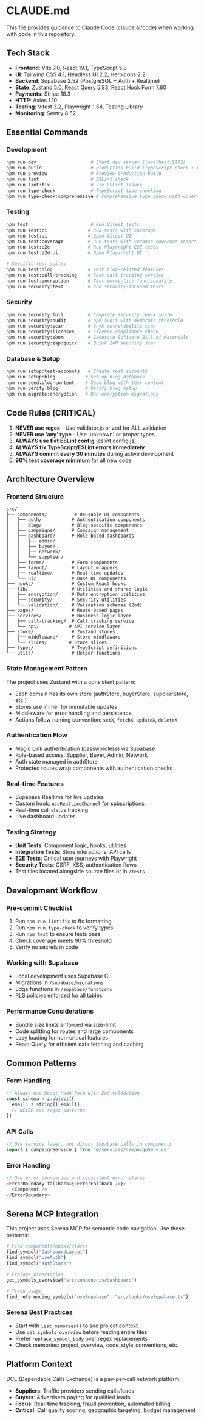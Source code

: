 # CLAUDE.md

This file provides guidance to Claude Code (claude.ai/code) when working with code in this repository.

## Tech Stack
- **Frontend**: Vite 7.0, React 19.1, TypeScript 5.8
- **UI**: Tailwind CSS 4.1, Headless UI 2.2, Heroicons 2.2
- **Backend**: Supabase 2.52 (PostgreSQL + Auth + Realtime)
- **State**: Zustand 5.0, React Query 5.83, React Hook Form 7.60
- **Payments**: Stripe 18.3
- **HTTP**: Axios 1.10
- **Testing**: Vitest 3.2, Playwright 1.54, Testing Library
- **Monitoring**: Sentry 8.52

## Essential Commands

### Development
```bash
npm run dev                    # Start dev server (localhost:5173)
npm run build                  # Production build (TypeScript check + Vite build)
npm run preview                # Preview production build
npm run lint                   # ESLint check
npm run lint:fix               # Fix ESLint issues
npm run type-check             # TypeScript type checking
npm run type-check:comprehensive # Comprehensive type check with coverage
```

### Testing
```bash
npm test                       # Run Vitest tests
npm run test:ci               # Run tests with coverage
npm run test:ui               # Open Vitest UI
npm run test:coverage         # Run tests with verbose coverage report
npm run test:e2e              # Run Playwright E2E tests
npm run test:e2e:ui           # Open Playwright UI

# Specific test suites
npm run test:blog             # Test blog-related features
npm run test:call-tracking    # Test call tracking service
npm run test:encryption       # Test encryption functionality
npm run security:test         # Run security-focused tests
```

### Security
```bash
npm run security:full         # Complete security check suite
npm run security:audit        # npm audit with moderate threshold
npm run security:scan         # Snyk vulnerability scan
npm run security:licenses     # License compliance check
npm run security:sbom         # Generate Software Bill of Materials
npm run security:zap:quick    # Quick ZAP security scan
```

### Database & Setup
```bash
npm run setup:test-accounts   # Create test accounts
npm run setup:blog           # Set up blog database
npm run seed:blog-content    # Seed blog with test content
npm run verify:blog          # Verify blog setup
npm run migrate:encryption   # Run encryption migrations
```

## Code Rules (CRITICAL)
1. **NEVER use regex** - Use validator.js or zod for ALL validation
2. **NEVER use 'any' type** - Use 'unknown' or proper types
3. **ALWAYS use flat ESLint config** (eslint.config.js)
4. **ALWAYS fix TypeScript/ESLint errors immediately**
5. **ALWAYS commit every 30 minutes** during active development
6. **90% test coverage minimum** for all new code

## Architecture Overview

### Frontend Structure
```
src/
├── components/          # Reusable UI components
│   ├── auth/           # Authentication components
│   ├── blog/           # Blog-specific components
│   ├── campaigns/      # Campaign management
│   ├── dashboard/      # Role-based dashboards
│   │   ├── admin/
│   │   ├── buyer/
│   │   ├── network/
│   │   └── supplier/
│   ├── forms/          # Form components
│   ├── layout/         # Layout wrappers
│   ├── realtime/       # Real-time updates
│   └── ui/             # Base UI components
├── hooks/              # Custom React hooks
├── lib/                # Utilities and shared logic
│   ├── encryption/     # Data encryption utilities
│   ├── security/       # Security utilities
│   └── validation/     # Validation schemas (Zod)
├── pages/              # Route-based pages
├── services/           # Business logic layer
│   ├── call-tracking/  # Call tracking service
│   └── api/           # API service layer
├── store/              # Zustand stores
│   ├── middleware/     # Store middleware
│   └── slices/        # Store slices
├── types/              # TypeScript definitions
└── utils/              # Helper functions
```

### State Management Pattern
The project uses Zustand with a consistent pattern:
- Each domain has its own store (authStore, buyerStore, supplierStore, etc.)
- Stores use immer for immutable updates
- Middleware for error handling and persistence
- Actions follow naming convention: `setX`, `fetchX`, `updateX`, `deleteX`

### Authentication Flow
- Magic Link authentication (passwordless) via Supabase
- Role-based access: Supplier, Buyer, Admin, Network
- Auth state managed in authStore
- Protected routes wrap components with authentication checks

### Real-time Features
- Supabase Realtime for live updates
- Custom hook: `useRealtimeChannel` for subscriptions
- Real-time call status tracking
- Live dashboard updates

### Testing Strategy
- **Unit Tests**: Component logic, hooks, utilities
- **Integration Tests**: Store interactions, API calls
- **E2E Tests**: Critical user journeys with Playwright
- **Security Tests**: CSRF, XSS, authentication flows
- Test files located alongside source files or in `/tests`

## Development Workflow

### Pre-commit Checklist
1. Run `npm run lint:fix` to fix formatting
2. Run `npm run type-check` to verify types
3. Run `npm test` to ensure tests pass
4. Check coverage meets 90% threshold
5. Verify no secrets in code

### Working with Supabase
- Local development uses Supabase CLI
- Migrations in `/supabase/migrations`
- Edge functions in `/supabase/functions`
- RLS policies enforced for all tables

### Performance Considerations
- Bundle size limits enforced via size-limit
- Code splitting for routes and large components
- Lazy loading for non-critical features
- React Query for efficient data fetching and caching

## Common Patterns

### Form Handling
```typescript
// Always use React Hook Form with Zod validation
const schema = z.object({
  email: z.string().email(),
  // NEVER use regex patterns
})
```

### API Calls
```typescript
// Use service layer, not direct Supabase calls in components
import { campaignService } from '@/services/campaignService'
```

### Error Handling
```typescript
// Use error boundaries and consistent error states
<ErrorBoundary fallback={<ErrorFallback />}>
  <Component />
</ErrorBoundary>
```

## Serena MCP Integration
This project uses Serena MCP for semantic code navigation. Use these patterns:

```bash
# Find components/hooks/stores
find_symbol("DashboardLayout")
find_symbol("useAuth")
find_symbol("authStore")

# Explore directories
get_symbols_overview("src/components/dashboard")

# Track usage
find_referencing_symbols("useSupabase", "src/hooks/useSupabase.ts")
```

### Serena Best Practices
- Start with `list_memories()` to see project context
- Use `get_symbols_overview` before reading entire files
- Prefer `replace_symbol_body` over regex replacements
- Check memories: project_overview, code_style_conventions, etc.

## Platform Context
DCE (Dependable Calls Exchange) is a pay-per-call network platform:
- **Suppliers**: Traffic providers sending calls/leads
- **Buyers**: Advertisers paying for qualified leads
- **Focus**: Real-time tracking, fraud prevention, automated billing
- **Critical**: Call quality scoring, geographic targeting, budget management